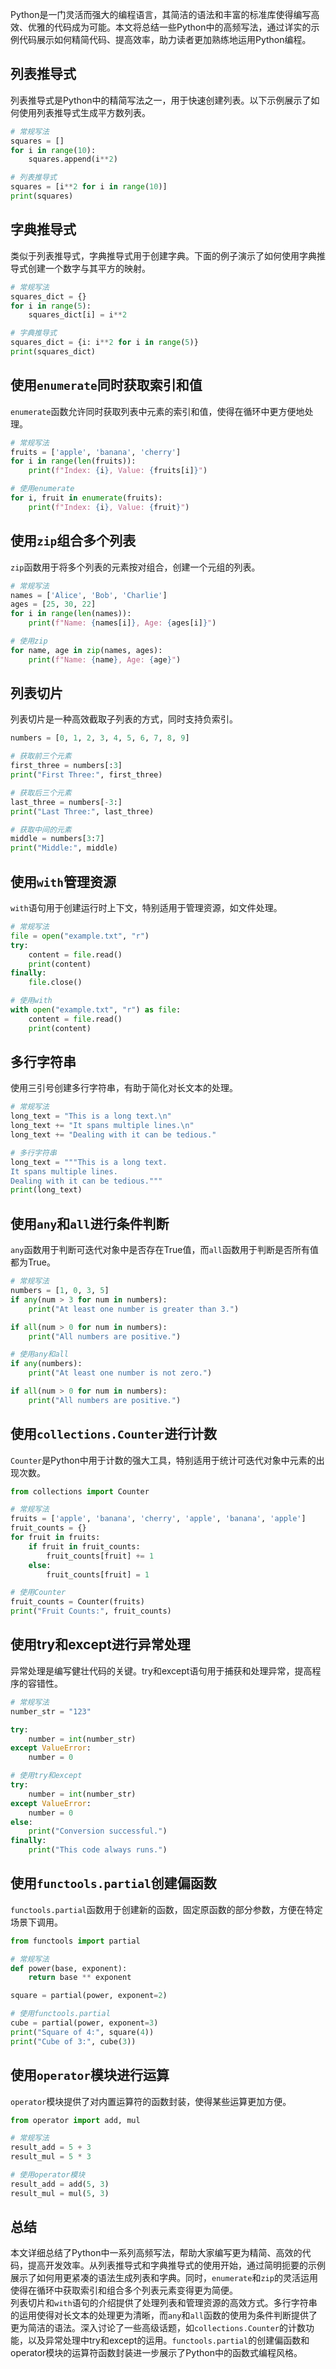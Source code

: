 Python是一门灵活而强大的编程语言，其简洁的语法和丰富的标准库使得编写高效、优雅的代码成为可能。本文将总结一些Python中的高频写法，通过详实的示例代码展示如何精简代码、提高效率，助力读者更加熟练地运用Python编程。
<a name="hSNnE"></a>
## 列表推导式
列表推导式是Python中的精简写法之一，用于快速创建列表。以下示例展示了如何使用列表推导式生成平方数列表。
```python
# 常规写法
squares = []
for i in range(10):
    squares.append(i**2)

# 列表推导式
squares = [i**2 for i in range(10)]
print(squares)
```
<a name="CgXOq"></a>
## 字典推导式
类似于列表推导式，字典推导式用于创建字典。下面的例子演示了如何使用字典推导式创建一个数字与其平方的映射。
```python
# 常规写法
squares_dict = {}
for i in range(5):
    squares_dict[i] = i**2

# 字典推导式
squares_dict = {i: i**2 for i in range(5)}
print(squares_dict)
```
<a name="cEWf5"></a>
## 使用`enumerate`同时获取索引和值
`enumerate`函数允许同时获取列表中元素的索引和值，使得在循环中更方便地处理。
```python
# 常规写法
fruits = ['apple', 'banana', 'cherry']
for i in range(len(fruits)):
    print(f"Index: {i}, Value: {fruits[i]}")

# 使用enumerate
for i, fruit in enumerate(fruits):
    print(f"Index: {i}, Value: {fruit}")
```
<a name="x3zgw"></a>
## 使用`zip`组合多个列表
`zip`函数用于将多个列表的元素按对组合，创建一个元组的列表。
```python
# 常规写法
names = ['Alice', 'Bob', 'Charlie']
ages = [25, 30, 22]
for i in range(len(names)):
    print(f"Name: {names[i]}, Age: {ages[i]}")

# 使用zip
for name, age in zip(names, ages):
    print(f"Name: {name}, Age: {age}")
```
<a name="Zja5g"></a>
## 列表切片
列表切片是一种高效截取子列表的方式，同时支持负索引。
```python
numbers = [0, 1, 2, 3, 4, 5, 6, 7, 8, 9]

# 获取前三个元素
first_three = numbers[:3]
print("First Three:", first_three)

# 获取后三个元素
last_three = numbers[-3:]
print("Last Three:", last_three)

# 获取中间的元素
middle = numbers[3:7]
print("Middle:", middle)
```
<a name="EraYh"></a>
## 使用`with`管理资源
`with`语句用于创建运行时上下文，特别适用于管理资源，如文件处理。
```python
# 常规写法
file = open("example.txt", "r")
try:
    content = file.read()
    print(content)
finally:
    file.close()

# 使用with
with open("example.txt", "r") as file:
    content = file.read()
    print(content)
```
<a name="vsxrQ"></a>
## 多行字符串
使用三引号创建多行字符串，有助于简化对长文本的处理。
```python
# 常规写法
long_text = "This is a long text.\n"
long_text += "It spans multiple lines.\n"
long_text += "Dealing with it can be tedious."

# 多行字符串
long_text = """This is a long text.
It spans multiple lines.
Dealing with it can be tedious."""
print(long_text)
```
<a name="fFeCs"></a>
## 使用`any`和`all`进行条件判断
`any`函数用于判断可迭代对象中是否存在True值，而`all`函数用于判断是否所有值都为True。
```python
# 常规写法
numbers = [1, 0, 3, 5]
if any(num > 3 for num in numbers):
    print("At least one number is greater than 3.")

if all(num > 0 for num in numbers):
    print("All numbers are positive.")

# 使用any和all
if any(numbers):
    print("At least one number is not zero.")

if all(num > 0 for num in numbers):
    print("All numbers are positive.")
```
<a name="IfE10"></a>
## 使用`collections.Counter`进行计数
`Counter`是Python中用于计数的强大工具，特别适用于统计可迭代对象中元素的出现次数。
```python
from collections import Counter

# 常规写法
fruits = ['apple', 'banana', 'cherry', 'apple', 'banana', 'apple']
fruit_counts = {}
for fruit in fruits:
    if fruit in fruit_counts:
        fruit_counts[fruit] += 1
    else:
        fruit_counts[fruit] = 1

# 使用Counter
fruit_counts = Counter(fruits)
print("Fruit Counts:", fruit_counts)
```
<a name="XM4a2"></a>
## 使用try和except进行异常处理
异常处理是编写健壮代码的关键。try和except语句用于捕获和处理异常，提高程序的容错性。
```python
# 常规写法
number_str = "123"

try:
    number = int(number_str)
except ValueError:
    number = 0

# 使用try和except
try:
    number = int(number_str)
except ValueError:
    number = 0
else:
    print("Conversion successful.")
finally:
    print("This code always runs.")
```
<a name="uFVDP"></a>
## 使用`functools.partial`创建偏函数
`functools.partial`函数用于创建新的函数，固定原函数的部分参数，方便在特定场景下调用。
```python
from functools import partial

# 常规写法
def power(base, exponent):
    return base ** exponent

square = partial(power, exponent=2)

# 使用functools.partial
cube = partial(power, exponent=3)
print("Square of 4:", square(4))
print("Cube of 3:", cube(3))
```
<a name="l7G0Q"></a>
## 使用`operator`模块进行运算
`operator`模块提供了对内置运算符的函数封装，使得某些运算更加方便。
```python
from operator import add, mul

# 常规写法
result_add = 5 + 3
result_mul = 5 * 3

# 使用operator模块
result_add = add(5, 3)
result_mul = mul(5, 3)
```
<a name="v3M8U"></a>
## 总结
本文详细总结了Python中一系列高频写法，帮助大家编写更为精简、高效的代码，提高开发效率。从列表推导式和字典推导式的使用开始，通过简明扼要的示例展示了如何用更紧凑的语法生成列表和字典。同时，`enumerate`和`zip`的灵活运用使得在循环中获取索引和组合多个列表元素变得更为简便。<br />列表切片和`with`语句的介绍提供了处理列表和管理资源的高效方式。多行字符串的运用使得对长文本的处理更为清晰，而`any`和`all`函数的使用为条件判断提供了更为简洁的语法。深入讨论了一些高级话题，如`collections.Counter`的计数功能，以及异常处理中try和except的运用。`functools.partial`的创建偏函数和operator模块的运算符函数封装进一步展示了Python中的函数式编程风格。
